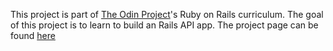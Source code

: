 This project is part of [The Odin Project](https://www.theodinproject.com)'s Ruby on Rails curriculum. The goal of this project is to learn to build an Rails API app. The project page can be found [here](https://www.theodinproject.com/lessons/ruby-on-rails-kittens-api#building-a-simple-kittens-api)